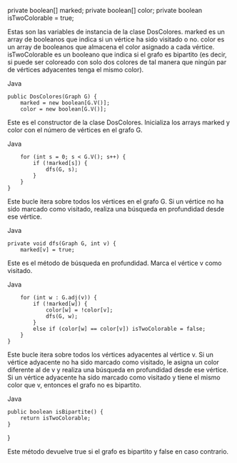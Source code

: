 private boolean[] marked;
    private boolean[] color;
    private boolean isTwoColorable = true;

Estas son las variables de instancia de la clase DosColores. marked es un array de booleanos que indica si un vértice ha sido visitado o no. color es un array de booleanos que almacena el color asignado a cada vértice. isTwoColorable es un booleano que indica si el grafo es bipartito (es decir, si puede ser coloreado con solo dos colores de tal manera que ningún par de vértices adyacentes tenga el mismo color).

Java

    public DosColores(Graph G) {
        marked = new boolean[G.V()];
        color = new boolean[G.V()];

Este es el constructor de la clase DosColores. Inicializa los arrays marked y color con el número de vértices en el grafo G.

Java

        for (int s = 0; s < G.V(); s++) {
            if (!marked[s]) {
                dfs(G, s);
            }
        }
    }

Este bucle itera sobre todos los vértices en el grafo G. Si un vértice no ha sido marcado como visitado, realiza una búsqueda en profundidad desde ese vértice.

Java

    private void dfs(Graph G, int v) {
        marked[v] = true;
Este es el método de búsqueda en profundidad. Marca el vértice v como visitado.

Java

        for (int w : G.adj(v)) {
            if (!marked[w]) {
                color[w] = !color[v];
                dfs(G, w);
            }
            else if (color[w] == color[v]) isTwoColorable = false;
        }
    }

Este bucle itera sobre todos los vértices adyacentes al vértice v. Si un vértice adyacente no ha sido marcado como visitado, le asigna un color diferente al de v y realiza una búsqueda en profundidad desde ese vértice. Si un vértice adyacente ha sido marcado como visitado y tiene el mismo color que v, entonces el grafo no es bipartito.

Java

    public boolean isBipartite() {
        return isTwoColorable;
    }
}

Este método devuelve true si el grafo es bipartito y false en caso contrario.
